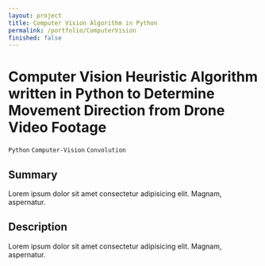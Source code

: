 ```yaml
---
layout: project
title: Computer Vision Algorithm in Python
permalink: /portfolio/ComputerVision
finished: false
---
```



# Computer Vision Heuristic Algorithm written in Python to Determine Movement Direction from Drone Video Footage

`Python` `Computer-Vision` `Convolution`

## Summary

Lorem ipsum dolor sit amet consectetur adipisicing elit. Magnam, aspernatur.

## Description

Lorem ipsum dolor sit amet consectetur adipisicing elit. Magnam, aspernatur.